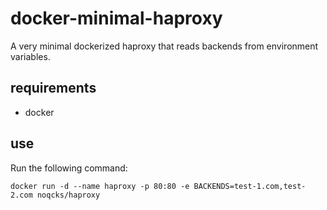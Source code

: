 # docker-minimal-haproxy

A very minimal dockerized haproxy that reads backends from environment variables.

## requirements

- docker

## use

Run the following command:


```
docker run -d --name haproxy -p 80:80 -e BACKENDS=test-1.com,test-2.com noqcks/haproxy
```

